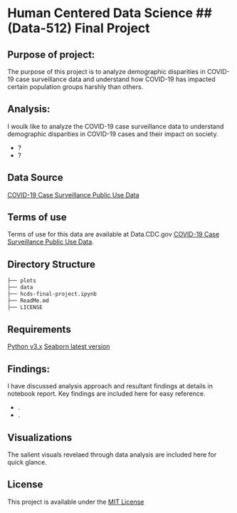 
# Human Centered Data Science ## (Data-512) Final Project

## Purpose of project:
The purpose of this project is to analyze demographic disparities in COVID-19 case surveillance data and understand how COVID-19 has impacted certain population groups harshly than others.  


## Analysis:  
I woulk like to analyze the COVID-19 case surveillance data to understand demographic disparities in COVID-19 cases and their impact on society.
- ?  
- ?


## Data Source
[COVID-19 Case Surveillance Public Use Data](https://data.cdc.gov/Case-Surveillance/COVID-19-Case-Surveillance-Public-Use-Data/vbim-akqf/data)


## Terms of use
Terms of use for this data are available at Data.CDC.gov [COVID-19 Case Surveillance Public Use Data](https://data.cdc.gov/Case-Surveillance/COVID-19-Case-Surveillance-Public-Use-Data/vbim-akqf/data).

## Directory Structure
```bash
├── plots
├── data
├── hcds-final-project.ipynb
├── ReadMe.md
├── LICENSE

```

## Requirements
[Python v3.x](https://www.python.org/)
[Seaborn latest version](https://seaborn.pydata.org/index.html)

## Findings:
I have discussed analysis approach and resultant findings at details in notebook report. Key findings are included here for easy reference.
- .
- .

## Visualizations

The salient visuals revelaed through data analysis are included here for quick glance.

  
## License
This project is available under the [MIT License](https://github.com/amolduw/data-512-final/blob/main/data-512-final/LICENSE)
